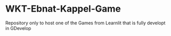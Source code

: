 # WKT-Ebnat-Kappel-Game
Repository only to host one of the Games from Learnlit that is fully developt in GDevelop
